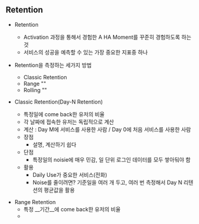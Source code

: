 ## Retention

- Retention
  - Activation 과정을 통해서 경험한 A HA Moment를 꾸준히 경험하도록 하는 것
  - 서비스의 성공을 예측할 수 있는 가장 중요한 지표중 하나

- Retention을 측정하는 세가지 방법
  - Classic Retention
  - Range ""
  - Rolling ""

- Classic Retention(Day-N Retention)
  - 특정일에 come back한 유저의 비율
  - 각 날짜에 접속한 유저는 독립적으로 계산
  - 계산 : Day M에 서비스를 사용한 사람 / Day 0에 처음 서비스를 사용한 사람
  - 장점
    - 설명, 계산하기 쉽다
  - 단점
    - 특정일의 noisie에 매우 민감, 일 단위 로그인 데이터를 모두 쌓아둬야 함
  - 활용
    - Daily Use가 중요한 서비스(전화)
    - Noise를 줄이려면? 기준일을 여러 개 두고, 여러 번 측정해서 Day N 리텐션의 평균값을 활용



* Range Retention
  - 특정 __기간__에 come back한 유저의 비율
  - 


##
